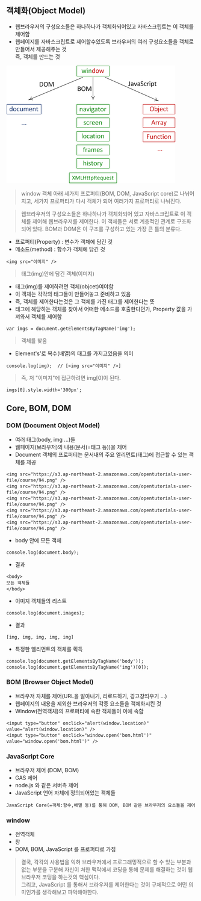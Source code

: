 ## 객체화(Object Model)
- 웹브라우저의 구성요소들은 하나하나가 객체화되어있고 자바스크립트는 이 객체를 제어함
- 웹페이지를 자바스크립트로 제어할수있도록 브라우저의 여러 구성요소들을 객체로 만들어서 제공해주는 것<br/>즉, 객체를 만드는 것


![계층관계](images/jsw01.png)
> window 객체 아래 세가지 프로퍼티(BOM, DOM, JavaScript core)로 나뉘어지고,
세가지 프로퍼티가 다시 객체가 되어 여러가지 프로퍼티로 나눠진다.

> 웹브라우저의 구성요소들은 하나하나가 객체화되어 있고 자바스크립트로 이 객체를 제어해 웹브라우저를 제어한다. 이 객체들은 서로 계층적인 관계로 구조화되어 있다. BOM과 DOM은 이 구조를 구성하고 있는 가장 큰 틀의 분류다.

- 프로퍼티(Property) : 변수가 객체에 담긴 것
- 메소드(method) : 함수가 객체에 담긴 것

```
<img src="이미지" />
```
> 태그(img)안에 담긴 객체(이미지)

- 태그(img)를 제어하려면 객체(objcet)여야함
- 이 객체는 각각의 태그들이 만들어놓고 준비하고 있음
- 즉, 객체를 제어한다는것은 그 객체를 가진 태그를 제어한다는 뜻
- 태그에 해당하는 객체를 찾아서 어떠한 메소드를 호출한다던가, Property 값을 가져와서 객체를 제어함
```
var imgs = document.getElementsByTagName('img');
```
> 객체를 찾음
 
- Element's'로 복수(배열)의 태그를 가지고있음을 의미
```
console.log(img);  // [<img src="이미지" />]
```
> 즉, 저 "이미지"에 접근하려면 img[0]이 된다.
```
imgs[0].style.width='300px';
```
 
 
## Core, BOM, DOM
### DOM (Document Object Model)
- 여러 태그(body, img ...)들
- 웹페이지(브라우저)의 내용(문서(=태그 등))을 제어
- Document 객체의 프로퍼티는 문서내의 주요 엘리먼트(태그)에 접근할 수 있는 객체를 제공
```
<img src="https://s3.ap-northeast-2.amazonaws.com/opentutorials-user-file/course/94.png" />
<img src="https://s3.ap-northeast-2.amazonaws.com/opentutorials-user-file/course/94.png" />
<img src="https://s3.ap-northeast-2.amazonaws.com/opentutorials-user-file/course/94.png" />
<img src="https://s3.ap-northeast-2.amazonaws.com/opentutorials-user-file/course/94.png" />
<img src="https://s3.ap-northeast-2.amazonaws.com/opentutorials-user-file/course/94.png" />
```
 
- body 안에 모든 객체
```
console.log(document.body);
```
- 결과
```
<body>
모든 객체들
</body>
```
 
- 이미지 객체들의 리스트
```
console.log(document.images);
```
- 결과
```
[img, img, img, img, img]
```
 
- 특정한 엘리먼트의 객체를 획득
```
console.log(document.getElementsByTagName('body'));
console.log(document.getElementsByTagName('img')[0]);
```
 
 
### BOM (Browser Object Model)
- 브라우저 자체를 제어(URL을 알아내기, 리로드하기, 경고창띄우기 ...)
- 웹페이지의 내용을 제외한 브라우저의 각종 요소들을 객체화시킨 것
- Window(전역객체)의 프로퍼티에 속한 객체들이 이에 속함
```
<input type="button" onclick="alert(window.location)" value="alert(window.location)" />
<input type="button" onclick="window.open('bom.html')" value="window.open('bom.html')" />
```
 
 
### JavaScript Core
- 브라우저 제어 (DOM, BOM)
- GAS 제어
- node.js 와 같은 서버측 제어
- JavaScript 언어 자체에 정의되어있는 객체들

`JavaScript Core(=객체:함수,배열 등)를 통해 DOM, BOM 같은 브라우저의 요소들을 제어`
 
 
### window
- 전역객체
- 창
- DOM, BOM, JavaScript 를 프로퍼티로 가짐
 
> 결국, 각각의 사용법을 익혀 브라우저에서 프로그래밍적으로 할 수 있는 부분과 없는 부분을 구분해 자신이 처한 맥락에서 코딩을 통해 문제를 해결하는 것이 웹브라우저 코딩을 하는것의 핵심이다.<br/>그리고, JavaScript 를 통해서 브라우저를 제어한다는 것이 구체적으로 어떤 의미인가를 생각해보고 파악해야한다.
